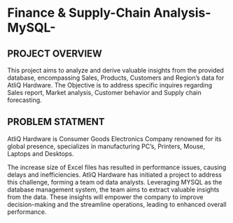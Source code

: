 # Finance & Supply-Chain Analysis-MySQL-

## PROJECT OVERVIEW

This project aims to analyze and derive valuable insights from the provided database, encompassing Sales, Products, Customers and Region’s data for AtliQ Hardware. The Objective is to address specific inquires regarding Sales report, Market analysis, Customer behavior and Supply chain forecasting.

## PROBLEM STATMENT

AtliQ Hardware is Consumer Goods Electronics Company renowned for its global presence, specializes in manufacturing PC’s, Printers, Mouse, Laptops and Desktops.

The increase size of Excel files has resulted in performance issues, causing delays and inefficiencies. AtliQ Hardware has initiated a project to address this challenge, forming a team od data analysts. Leveraging MYSQL as the database management system, the team aims to extract valuable insights from the data. These insights will empower the company to improve decision-making and the streamline operations, leading to enhanced overall performance.







